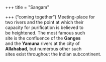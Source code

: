 +++
title = "Sangam"

+++
(“coming together”) Meeting-place for  
two rivers and the point at which their  
capacity for purification is believed to  
be heightened. The most famous such  
site is the confluence of the **Ganges**  
and the **Yamuna** rivers at the city of  
**Allahabad**, but numerous other such  
sites exist throughout the Indian subcontinent.